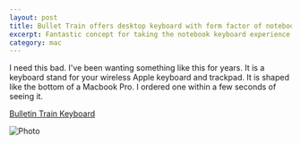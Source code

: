 ```yaml
---
layout: post
title: Bullet Train offers desktop keyboard with form factor of notebook
excerpt: Fantastic concept for taking the notebook keyboard experience to the desktop.
category: mac
---
```


I need this bad.  I've been wanting something like this for years.  It is a keyboard stand for your wireless Apple keyboard and trackpad.  It is shaped like the bottom of a Macbook Pro.  I ordered one within a few seconds of seeing it.

[Bulletin Train Keyboard](http://bullettrain.com/express.html)

![Photo](http://www.blogcdn.com/www.tuaw.com/media/2011/01/bullettrainkeyboardexpress2342.jpg)